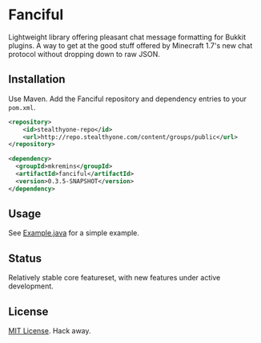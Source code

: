 Fanciful
========
Lightweight library offering pleasant chat message formatting for Bukkit plugins. A way to get at the good stuff offered by Minecraft 1.7's new chat protocol without dropping down to raw JSON.

Installation
--------
Use Maven. Add the Fanciful repository and dependency entries to your `pom.xml`.

```xml
<repository>
    <id>stealthyone-repo</id>
    <url>http://repo.stealthyone.com/content/groups/public</url>
</repository>

<dependency>
  <groupId>mkremins</groupId>
  <artifactId>fanciful</artifactId>
  <version>0.3.5-SNAPSHOT</version>
</dependency>
```

Usage
--------
See [Example.java](http://github.com/mkremins/fanciful/tree/master/src/example/java/mkremins/fanciful/Example.java) for a simple example.

Status
--------
Relatively stable core featureset, with new features under active development.

License
--------
[MIT License](http://opensource.org/licenses/MIT). Hack away.
